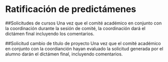 # Ratificación de predictámenes

##Solicitudes de cursos
Una vez que el comité académico en conjunto con la coordinación durante la sesión de comité, la coordinación dará el dictámen
final incluyendo los comentarios. 

##Solicitud cambio de título de proyecto
Una vez que el comité académico en conjunto con la coordianción hayan evaluado la solicitud generada por el alumno darán el dictámen
final, incluyendo comentarios.

